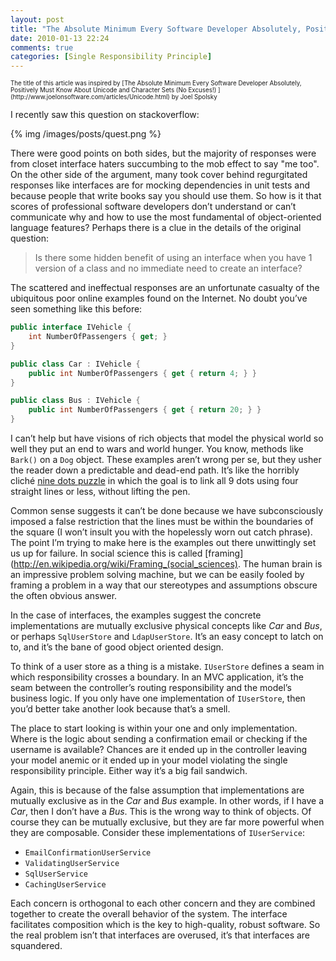 ```yaml
---
layout: post
title: "The Absolute Minimum Every Software Developer Absolutely, Positively Must Know About Interfaces (No Excuses!)"
date: 2010-01-13 22:24
comments: true
categories: [Single Responsibility Principle]
---
```


<span style="font-size: 70%">
The title of this article was inspired by [The Absolute Minimum Every Software Developer Absolutely, Positively Must Know About Unicode and Character Sets (No Excuses!) ](http://www.joelonsoftware.com/articles/Unicode.html)
by Joel Spolsky
</span>

I recently saw this question on stackoverflow:

{% img /images/posts/quest.png %}

There were good points on both sides, but the majority of responses were from closet interface haters succumbing to the mob effect to say "me too". On the other side of the argument, many took cover behind regurgitated responses like interfaces are for mocking dependencies in unit tests and because people that write books say you should use them. So how is it that scores of professional software developers don’t understand or can’t communicate why and how to use the most fundamental of object-oriented language features? Perhaps there is a clue in the details of the original question:

> Is there some hidden benefit of using an interface when you have 1 version of a class and no immediate need to create an interface?

The scattered and ineffectual responses are an unfortunate casualty of the ubiquitous poor online examples found on the Internet. No doubt you’ve seen something like this before:

``` c#
public interface IVehicle {
    int NumberOfPassengers { get; }
}

public class Car : IVehicle {
    public int NumberOfPassengers { get { return 4; } }
}

public class Bus : IVehicle {
    public int NumberOfPassengers { get { return 20; } }
}
```

I can’t help but have visions of rich objects that model the physical world so well they put an end to wars and world hunger. You know, methods like `Bark()` on a `Dog` object. These examples aren’t wrong per se, but they usher the reader down a predictable and dead-end path. It’s like the horribly cliché [nine dots puzzle](http://en.wikipedia.org/wiki/Thinking_outside_the_box) in which the goal is to link all 9 dots using four straight lines or less, without lifting the pen.

Common sense suggests it can’t be done because we have subconsciously imposed a false restriction that the lines must be within the boundaries of the square (I won’t insult you with the hopelessly worn out catch phrase). The point I’m trying to make here is the examples out there unwittingly set us up for failure. In social science this is called [framing](http://en.wikipedia.org/wiki/Framing_(social_sciences). The human brain is an impressive problem solving machine, but we can be easily fooled by framing a problem in a way that our stereotypes and assumptions obscure the often obvious answer.

In the case of interfaces, the examples suggest the concrete implementations are mutually exclusive physical concepts like _Car_ and _Bus_, or perhaps `SqlUserStore` and `LdapUserStore`. It’s an easy concept to latch on to, and it’s the bane of good object oriented design.

To think of a user store as a thing is a mistake. `IUserStore` defines a seam in which responsibility crosses a boundary. In an MVC application, it’s the seam between the controller’s routing responsibility and the model’s business logic. If you only have one implementation of `IUserStore`, then you’d better take another look because that’s a smell.

The place to start looking is within your one and only implementation. Where is the logic about sending a confirmation email or checking if the username is available? Chances are it ended up in the controller leaving your model anemic or it ended up in your model violating the single responsibility principle. Either way it’s a big fail sandwich.

Again, this is because of the false assumption that implementations are mutually exclusive as in the _Car_ and _Bus_ example. In other words, if I have a _Car_, then I don’t have a _Bus_. This is the wrong way to think of objects. Of course they can be mutually exclusive, but they are far more powerful when they are composable. Consider these implementations of `IUserService`:

* `EmailConfirmationUserService`
* `ValidatingUserService`
* `SqlUserService`
* `CachingUserService`

Each concern is orthogonal to each other concern and they are combined together to create the overall behavior of the system. The interface facilitates composition which is the key to high-quality, robust software. So the real problem isn’t that interfaces are overused, it’s that interfaces are squandered.